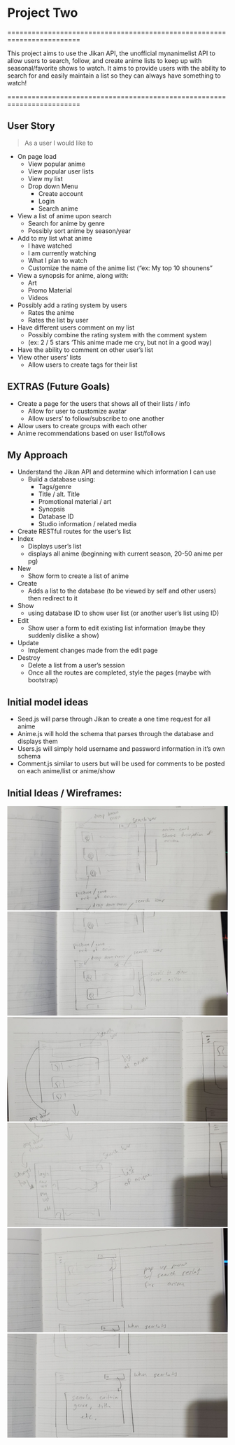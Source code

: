 # Project Two

========================================================================

This project aims to use the Jikan API, the unofficial mynanimelist API to allow users to search, follow, and create anime lists to keep up with seasonal/favorite shows to watch. It aims to provide users with the ability to search for and easily maintain a list so they can always have something to watch!

========================================================================

## User Story

>As a user I would like to

- On page load
    - View popular anime
    - View popular user lists
    - View my list
    - Drop down Menu
        - Create account
        - Login
        -  Search anime
- View a list of anime upon search
    - Search for anime by genre
    - Possibly sort anime by season/year
- Add to my list what anime
    - I have watched
    - I am currently watching
    - What I plan to watch
    - Customize the name of the anime list (“ex: My top 10 shounens”
- View a synopsis for anime, along with:
    - Art
    - Promo Material
    - Videos
- Possibly add a rating system by users
    - Rates the anime
    - Rates the list by user
- Have different users comment on my list
    - Possibly combine the rating system with the comment system
    - (ex: 2 / 5 stars ‘This anime made me cry, but not in a good way)
- Have the ability to comment on other user’s list
- View other users’ lists
    - Allow users to create tags for their list

## EXTRAS (Future Goals)
- Create a page for the users that shows all of their lists / info
    - Allow for user to customize avatar
    - Allow users’ to follow/subscribe to one another 
- Allow users to create groups with each other
- Anime recommendations based on user list/follows

## My Approach
- Understand the Jikan API and determine which information I can use
    - Build a database using:
        - Tags/genre
        - Title / alt. Title
        - Promotional material / art
        - Synopsis
        - Database ID
        - Studio information / related media
- Create RESTful routes for the user’s list
- Index
    - Displays user’s list
    - displays all anime (beginning with current season, 20-50 anime per pg)
- New 
    - Show form to create a list of anime
- Create 
    - Adds a list to the database (to be viewed by self and other users) then redirect to it
- Show 
    - using database ID to show user list (or another user’s list using ID)
- Edit 
    - Show user a form to edit existing list information (maybe they suddenly dislike a show)
- Update
    - Implement changes made from the edit page
- Destroy
    - Delete a list from a user’s session
    - Once all the routes are completed, style the pages (maybe with bootstrap)

## Initial model ideas
- Seed.js will parse through Jikan to create a one time request for all anime
- Anime.js will hold the schema that parses through the database and displays them
- Users.js will simply hold username and password information in it’s own schema
- Comment.js similar to users but will be used for comments to be posted on each anime/list or anime/show


## Initial Ideas / Wireframes:

![wireframe ex1](wireframes/P2wireframe1.jpg)
![wireframe ex2](wireframes/P2wifeframe2.jpg)
![wireframe ex3](wireframes/p2wireframe3.jpg)
![wireframe ex4](wireframes/p2wireframe4.jpg)
![wireframe ex5](wireframes/p2wireframe5.jpg)
![wireframe ex6](wireframes/p2wireframe6.jpg)